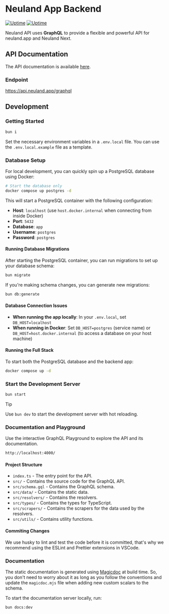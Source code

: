 # Neuland App Backend

[![Uptime](https://status.neuland.app/api/badge/6/uptime/24)](https://status.neuland.app)
[![Uptime](https://status.neuland.app/api/badge/6/avg-response/24)](https://status.neuland.app)

Neuland API uses **GraphQL** to provide a flexible and powerful API for neuland.app and Neuland Next.

## API Documentation

The API documentation is available [here](https://api.neuland.app/).

### Endpoint

<https://api.neuland.app/graphql>

## Development

### Getting Started

```bash
bun i
```

Set the necessary environment variables in a `.env.local` file.
You can use the `.env.local.example` file as a template.

### Database Setup

For local development, you can quickly spin up a PostgreSQL database using Docker:

```bash
# Start the database only
docker compose up postgres -d
```

This will start a PostgreSQL container with the following configuration:

- **Host**: `localhost` (use `host.docker.internal` when connecting from inside Docker)
- **Port**: `5432`
- **Database**: `app`
- **Username**: `postgres`
- **Password**: `postgres`

#### Running Database Migrations

After starting the PostgreSQL container, you can run migrations to set up your database schema:

```bash
bun migrate
```

If you're making schema changes, you can generate new migrations:

```bash
bun db:generate
```

#### Database Connection Issues

- **When running the app locally**: In your `.env.local`, set `DB_HOST=localhost`
- **When running in Docker**: Set `DB_HOST=postgres` (service name) or `DB_HOST=host.docker.internal` (to access a database on your host machine)

#### Running the Full Stack

To start both the PostgreSQL database and the backend app:

```bash
docker compose up -d
```

### Start the Development Server

```bash
bun start
```

> [!TIP]
> Use `bun dev` to start the development server with hot reloading.

### Documentation and Playground

Use the interactive GraphQL Playground to explore the API and its documentation.

```bash
http://localhost:4000/
```

#### Project Structure

- `index.ts` - The entry point for the API.
- `src/` - Contains the source code for the GraphQL API.
- `src/schema.gql` - Contains the GraphQL schema.
- `src/data/` - Contains the static data.
- `src/resolvers/` - Contains the resolvers.
- `src/types/` - Contains the types for TypeScript.
- `src/scrapers/` - Contains the scrapers for the data used by the resolvers.
- `src/utils/` - Contains utility functions.

#### Commiting Changes

We use husky to lint and test the code before it is committed, that's why we recommend using the ESLint and Prettier extensions in VSCode.

### Documentation

The static documentation is generated using [Magicdoc](https://magidoc.js.org/introduction/welcome) at build time.
So, you don't need to worry about it as long as you follow the conventions and update the `magicdoc.mjs` file when adding new custom scalars to the schema.

To start the documentation server locally, run:

```bash
bun docs:dev
```
